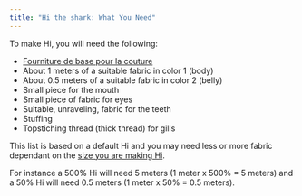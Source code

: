 ```yaml
---
title: "Hi the shark: What You Need"
---
```


To make Hi, you will need the following:

- [Fourniture de base pour la couture](/docs/sewing/basic-sewing-supplies)
- About 1 meters of a suitable fabric in color 1 (body)
- About 0.5 meters of a suitable fabric in color 2 (belly)
- Small piece for the mouth
- Small piece of fabric for eyes
- Suitable, unraveling, fabric for the teeth
- Stuffing
- Topstiching thread (thick thread) for gills

<Note>

This list is based on a default Hi and you may need less or more fabric dependant on the [size you are making Hi](/docs/patterns/hi/options/size/).

For instance a 500% Hi will need 5 meters (1 meter x 500%  = 5 meters) and a 50% Hi will need 0.5 meters (1 meter x 50% = 0.5 meters).

</Note>
